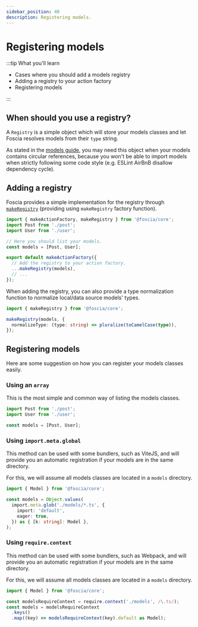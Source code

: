 ```yaml
---
sidebar_position: 40
description: Registering models.
---
```


# Registering models

:::tip What you'll learn

- Cases where you should add a models registry
- Adding a registry to your action factory
- Registering models

:::

## When should you use a registry?

A `Registry` is a simple object which will store your models classes and let
Foscia resolves models from their `type` string.

As stated in the
[models guide](/docs/core-concepts/models#explicit-type-when-having-circular-references),
you may need this object when your models contains circular references, because
you won't be able to import models when strictly following some code style (e.g.
ESLint AirBnB disallow dependency cycle).

## Adding a registry

Foscia provides a simple implementation for the registry through
[`makeRegistry`](/docs/digging-deeper/implementations/core#makemapregistrywith)
(providing using `makeRegistry` factory function).

```typescript title="action.ts"
import { makeActionFactory, makeRegistry } from '@foscia/core';
import Post from './post';
import User from './user';

// Here you should list your models.
const models = [Post, User];

export default makeActionFactory({
  // Add the registry to your action factory.
  ...makeRegistry(models),
  // ...
});
```

When adding the registry, you can also provide a type normalization function to
normalize local/data source models' types.

```typescript title="action.ts"
import { makeRegistry } from '@foscia/core';

makeRegistry(models, {
  normalizeType: (type: string) => pluralize(toCamelCase(type)),
});
```

## Registering models

Here are some suggestion on how you can register your models classes easily.

### Using an `array`

This is the most simple and common way of listing the models classes.

```typescript title="action.ts"
import Post from './post';
import User from './user';

const models = [Post, User];
```

### Using `import.meta.global`

This method can be used with some bundlers, such as ViteJS, and will provide you
an automatic registration if your models are in the same directory.

For this, we will assume all models classes are located in a `models` directory.

```typescript title="action.ts"
import { Model } from '@foscia/core';

const models = Object.values(
  import.meta.glob('./models/*.ts', {
    import: 'default',
    eager: true,
  }) as { [k: string]: Model },
);
```

### Using `require.context`

This method can be used with some bundlers, such as Webpack, and will provide
you an automatic registration if your models are in the same directory.

For this, we will assume all models classes are located in a `models` directory.

```typescript title="action.ts"
import { Model } from '@foscia/core';

const modelsRequireContext = require.context('./models', /\.ts/);
const models = modelsRequireContext
  .keys()
  .map((key) => modelsRequireContext(key).default as Model);
```
